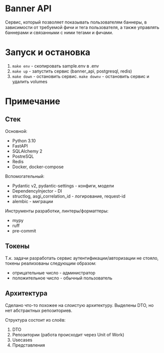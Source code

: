 # Banner API

Сервис, который позволяет показывать пользователям баннеры, в зависимости от требуемой фичи и тега пользователя, а также управлять баннерами и связанными с ними тегами и фичами.

# Запуск и остановка

1. `make env` - скопировать sample.env в .env
2. `make up` - запустить сервис (banner_api, postgresql, redis)
3. `make down` - остановить сервис. `make downv` - остановить сервис и удалить volumes

# Примечание

## Стек

Основной:

- Python 3.10
- FastAPI
- SQLAlchemy 2
- PostreSQL
- Redis
- Docker, docker-compose

Вспомогательный:

- Pydantic v2, pydantic-settings - конфиги, модели
- DependencyInjector - DI
- structlog, asgi_correlation_id - логирование, request-id
- alembic - миграции

Инструменты разработки, линтеры/форматтеры:

- mypy
- ruff
- pre-commit

## Токены

Т.к. задачи разработать сервис аутентификации/авторизации не стояло, токены реализованы следующим образом:

- отрицательные число - администратор
- положительное число - обычный пользователь

## Архитектура

Сделано что-то похожее на слоистую архитектуру. Выделены DTO, но нет абстрактных репозиториев.

Структура состоит из слоёв:

1. DTO
2. Репозитории (работа происходит через Unit of Work)
3. Usecases
4. Представления
